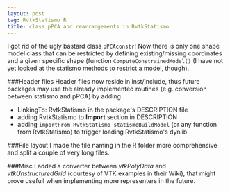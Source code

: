 ```yaml
---
layout: post
tag: RvtkStatismo R
title: class pPCA and rearrangements in RvtkStatismo
---
```


I got rid of the ugly bastard class ```pPCAconstr```! Now there is only one shape model class that can be restricted by defining existing/missing coordinates and a given specific shape (function ```ComputeConstrainedModel()``` (I have not yet looked at the statismo methods to restrict a model, though).

###Header files
Header files now reside in inst/include, thus future packages may use the already implemented routines (e.g. conversion between statismo and pPCA) by adding 

* LinkingTo: RvtkStatismo in the package's DESCRIPTION file
* adding RvtkStatismo to **Import** section in DESCRIPTION
* adding ```importFrom RvtkStatismo statismoBuildModel``` (or any function from RvtkStatismo) to trigger loading RvtkStatismo's dynlib.

###File layout
I made the file naming in the R folder more comprehensive and split a couple of very long files.

###Misc
I added a converter between *vtkPolyData* and *vtkUnstructuredGrid* (courtesy of VTK examples in their Wiki), that might prove usefull when implementing more representers in the future.

